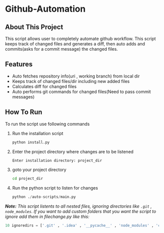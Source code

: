# Github-Automation

## About This Project
This script allows user to completely automate github workflow. This script keeps track of changed files and generates a diff, then auto adds and commits(asks for a commit message) the changed files.

## Features

- Auto fetches repository info(uri , working branch) from local dir
- Keeps track of changed files/dir including new added files
- Calculates diff for changed files
- Auto performs git commands for changed files(Need to pass commit messages)

## How To Run

To run the script use following commands


1. Run the installation script
    ```bash
    python install.py
    ```
2. Enter the project directory where changes are to be listened
    ```bash
    Enter installation directory: project_dir
    ```
3. goto your project directory
    ```bash
    cd project_dir
    ```

4. Run the python script to listen for changes
    ```python
    python ./auto-scripts/main.py
    ```

***Note:** This script listents to all nested files, ignoring directories like `.git` , `node_modules`. If you want to add custom folders that you want the script to ignore add them in filechange.py like this:*
```python
10 ignoredirs = ['.git' , '.idea' , '__pycache__' , 'node_modules' , 'custom_folder']
```
